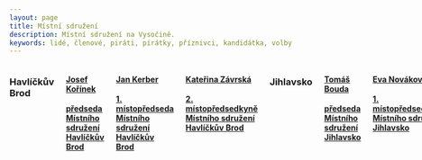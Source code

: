 ```yaml
---
layout: page
title: Místní sdružení
description: Místní sdružení na Vysočině.
keywords: lidé, členové, piráti, pirátky, příznivci, kandidátka, volby
---
```


<div class="o-section">
<div class="row"> 
<div class="columns medium-12">          


<div class="o-section-header o-section-header--bordered">
<h3 class="o-section__heading t-h2-super">
            Havlíčkův Brod
</h3>
</div>
<div class="c-program-candidates">
<div class="c-program-candidate-badge">
<a class="c-program-candidate-badge__body" 
            href="https://vysocina.pirati.cz/lide/josef-korinek/">
<div class="c-program-candidate-badge__description">
<h4 class="c-program-candidate-badge__name"><span class="c-headline-anchor">
            Josef Kořínek
</span></h4>
<strong class="c-program-candidate-badge__profession">
            předseda Místního sdružení Havlíčkův Brod
</strong>
</div>
</a>
</div>
</div>
  
<div class="c-program-candidates">
<div class="c-program-candidate-badge">
<a class="c-program-candidate-badge__body" 
            href="https://vysocina.pirati.cz/lide/jan-kerber/">
<div class="c-program-candidate-badge__description">
<h4 class="c-program-candidate-badge__name"><span class="c-headline-anchor">
            Jan Kerber
</span></h4>
<strong class="c-program-candidate-badge__profession">
            1. místopředseda Místního sdružení Havlíčkův Brod
</strong>
</div>
</a>
</div>
</div>  

<div class="c-program-candidates">
<div class="c-program-candidate-badge">
<a class="c-program-candidate-badge__body" 
            href="https://vysocina.pirati.cz/lide/katerina-zavrska/">
<div class="c-program-candidate-badge__description">
<h4 class="c-program-candidate-badge__name"><span class="c-headline-anchor">
            Kateřina Závrská
</span></h4>
<strong class="c-program-candidate-badge__profession">
            2. místopředsedkyně Místního sdružení Havlíčkův Brod
</strong>
</div>
</a>
</div>
</div>


<div class="o-section-header o-section-header--bordered">
<h3 class="o-section__heading t-h2-super">
            Jihlavsko
</h3>
</div>
<div class="c-program-candidates">
<div class="c-program-candidate-badge">
<a class="c-program-candidate-badge__body" 
            href="https://vysocina.pirati.cz/lide/tomas-bouda/">
<div class="c-program-candidate-badge__description">
<h4 class="c-program-candidate-badge__name"><span class="c-headline-anchor">
            Tomáš Bouda
</span></h4>
<strong class="c-program-candidate-badge__profession">
            předseda Místního sdružení Jihlavsko
</strong>
</div>
</a>
</div>
</div>
  
<div class="c-program-candidates">
<div class="c-program-candidate-badge">
<a class="c-program-candidate-badge__body" 
            href="https://vysocina.pirati.cz/lide/eva-novakova/">
<div class="c-program-candidate-badge__description">
<h4 class="c-program-candidate-badge__name"><span class="c-headline-anchor">
            Eva Nováková
</span></h4>
<strong class="c-program-candidate-badge__profession">
            1. místopředsedkyně Místního sdružení Jihlavsko
</strong>
</div>
</a>
</div>
</div>  

<div class="c-program-candidates">
<div class="c-program-candidate-badge">
<a class="c-program-candidate-badge__body" 
            href="https://vysocina.pirati.cz/lide/vit-zacek/">
<div class="c-program-candidate-badge__description">
<h4 class="c-program-candidate-badge__name"><span class="c-headline-anchor">
            Vít Žáček
</span></h4>
<strong class="c-program-candidate-badge__profession">
            2. místopředseda Místního sdružení Jihlavsko
</strong>
</div>
</a>
</div>
</div>  


<div class="o-section-header o-section-header--bordered">
<h3 class="o-section__heading t-h2-super">
            Telčsko
</h3>
</div>
<div class="c-program-candidates">
<div class="c-program-candidate-badge">
<a class="c-program-candidate-badge__body" 
            href="https://vysocina.pirati.cz/lide/mario-pospisil/">
<div class="c-program-candidate-badge__description">
<h4 class="c-program-candidate-badge__name"><span class="c-headline-anchor">
            Mario Pospíšil
</span></h4>
<strong class="c-program-candidate-badge__profession">
            předseda Místního sdružení Telčsko
</strong>
</div>
</a>
</div>
</div>
  
<div class="c-program-candidates">
<div class="c-program-candidate-badge">
<a class="c-program-candidate-badge__body" 
            href="https://vysocina.pirati.cz/lide/hana-hajnova/">
<div class="c-program-candidate-badge__description">
<h4 class="c-program-candidate-badge__name"><span class="c-headline-anchor">
            Hana Hajnová
</span></h4>
<strong class="c-program-candidate-badge__profession">
            1. místopředsedkyně Místního sdružení Telčsko
</strong>
</div>
</a>
</div>
</div>  

<div class="c-program-candidates">
<div class="c-program-candidate-badge">
<a class="c-program-candidate-badge__body" 
            href="https://vysocina.pirati.cz/lide/petra-kujinek-polodnova/">
<div class="c-program-candidate-badge__description">
<h4 class="c-program-candidate-badge__name"><span class="c-headline-anchor">
            Petra Kujínek Polodnová
</span></h4>
<strong class="c-program-candidate-badge__profession">
            2. místopředsedkyně Místního sdružení Telčsko
</strong>
</div>
</a>
</div>
</div>

<div class="o-section-header o-section-header--bordered">
<h3 class="o-section__heading t-h2-super">
            Třebíčsko
</h3>
</div>
<div class="c-program-candidates">
<div class="c-program-candidate-badge">
<a class="c-program-candidate-badge__body" 
            href="https://vysocina.pirati.cz/lide/roman-pasek/">
<div class="c-program-candidate-badge__description">
<h4 class="c-program-candidate-badge__name"><span class="c-headline-anchor">
            Roman Pašek
</span></h4>
<strong class="c-program-candidate-badge__profession">
            předseda Místního sdružení Třebíčsko
</strong>
</div>
</a>
</div>
</div>
  
<div class="c-program-candidates">
<div class="c-program-candidate-badge">
<a class="c-program-candidate-badge__body" 
            href="https://vysocina.pirati.cz/lide/stanislav-neuman/">
<div class="c-program-candidate-badge__description">
<h4 class="c-program-candidate-badge__name"><span class="c-headline-anchor">
            Stanislav Neuman
</span></h4>
<strong class="c-program-candidate-badge__profession">
            1. místopředseda Místního sdružení Třebíčsko
</strong>
</div>
</a>
</div>
</div>  

<div class="c-program-candidates">
<div class="c-program-candidate-badge">
<a class="c-program-candidate-badge__body" 
            href="https://vysocina.pirati.cz/lide/jiri-beranovsky/">
<div class="c-program-candidate-badge__description">
<h4 class="c-program-candidate-badge__name"><span class="c-headline-anchor">
            Jiří Beranovský
</span></h4>
<strong class="c-program-candidate-badge__profession">
            2. místopředseda Místního sdružení Třebíčsko
</strong>
</div>
</a>
</div>
</div>


<div class="o-section-header o-section-header--bordered">
<h3 class="o-section__heading t-h2-super">
            Pelhřimovsko
</h3>
</div>
<div class="c-program-candidates">
<div class="c-program-candidate-badge">
<a class="c-program-candidate-badge__body" 
            href="https://vysocina.pirati.cz/lide/pavel-knezik/">
<div class="c-program-candidate-badge__description">
<h4 class="c-program-candidate-badge__name"><span class="c-headline-anchor">
            Pavel Knežik
</span></h4>
<strong class="c-program-candidate-badge__profession">
            předseda Místního sdružení Pelhřimovsko
</strong>
</div>
</a>
</div>
</div>
  
<div class="c-program-candidates">
<div class="c-program-candidate-badge">
<a class="c-program-candidate-badge__body" 
            href="https://vysocina.pirati.cz/lide/petr-kozel/">
<div class="c-program-candidate-badge__description">
<h4 class="c-program-candidate-badge__name"><span class="c-headline-anchor">
            Petr Kozel
</span></h4>
<strong class="c-program-candidate-badge__profession">
            1. místopředseda Místního sdružení Pehřimovsko
</strong>
</div>
</a>
</div>
</div>  

<div class="c-program-candidates">
<div class="c-program-candidate-badge">
<a class="c-program-candidate-badge__body" 
            href="https://vysocina.pirati.cz/lide/zdenka-liskova/">
<div class="c-program-candidate-badge__description">
<h4 class="c-program-candidate-badge__name"><span class="c-headline-anchor">
            Zdena Lišková
</span></h4>
<strong class="c-program-candidate-badge__profession">
            2. místopředsedkyně Místního sdružení Pelhřimovsko
</strong>
</div>
</a>
</div>
</div>


</div>

